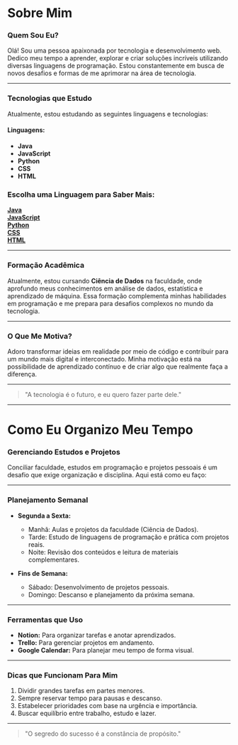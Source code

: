 # Sobre Mim

### Quem Sou Eu?

Olá! Sou uma pessoa apaixonada por tecnologia e desenvolvimento web. Dedico meu tempo a aprender, explorar e criar soluções incríveis utilizando diversas linguagens de programação. Estou constantemente em busca de novos desafios e formas de me aprimorar na área de tecnologia.

---

### Tecnologias que Estudo

Atualmente, estou estudando as seguintes linguagens e tecnologias:

#### Linguagens:

- **Java**
- **JavaScript**
- **Python**
- **CSS**
- **HTML**

### Escolha uma Linguagem para Saber Mais:

[**Java**](#)  
[**JavaScript**](#)  
[**Python**](#)  
[**CSS**](#)  
[**HTML**](#)  

---

### Formação Acadêmica

Atualmente, estou cursando **Ciência de Dados** na faculdade, onde aprofundo meus conhecimentos em análise de dados, estatística e aprendizado de máquina. Essa formação complementa minhas habilidades em programação e me prepara para desafios complexos no mundo da tecnologia.

---

### O Que Me Motiva?

Adoro transformar ideias em realidade por meio de código e contribuir para um mundo mais digital e interconectado. Minha motivação está na possibilidade de aprendizado contínuo e de criar algo que realmente faça a diferença.

---

> "A tecnologia é o futuro, e eu quero fazer parte dele."

---

# Como Eu Organizo Meu Tempo

### Gerenciando Estudos e Projetos

Conciliar faculdade, estudos em programação e projetos pessoais é um desafio que exige organização e disciplina. Aqui está como eu faço:

---

### Planejamento Semanal

- **Segunda a Sexta:**
  - Manhã: Aulas e projetos da faculdade (Ciência de Dados).
  - Tarde: Estudo de linguagens de programação e prática com projetos reais.
  - Noite: Revisão dos conteúdos e leitura de materiais complementares.

- **Fins de Semana:**
  - Sábado: Desenvolvimento de projetos pessoais.
  - Domingo: Descanso e planejamento da próxima semana.

---

### Ferramentas que Uso

- **Notion:** Para organizar tarefas e anotar aprendizados.
- **Trello:** Para gerenciar projetos em andamento.
- **Google Calendar:** Para planejar meu tempo de forma visual.

---

### Dicas que Funcionam Para Mim

1. Dividir grandes tarefas em partes menores.
2. Sempre reservar tempo para pausas e descanso.
3. Estabelecer prioridades com base na urgência e importância.
4. Buscar equilíbrio entre trabalho, estudo e lazer.

---

> "O segredo do sucesso é a constância de propósito."
